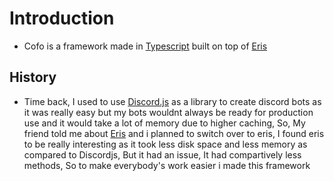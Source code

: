 # Introduction
- Cofo is a framework made in [Typescript](https://typescriptlang.org) built on top of [Eris](https://abal.moe/Eris) 

## History
- Time back, I used to use [Discord.js](https://discord.js.org) as a library to create discord bots as it was really easy but my bots wouldnt always be ready for production use and it would take a lot of memory due to higher caching, So, My friend told me about [Eris](https://abal.moe/Eris) and i planned to switch over to eris, I found eris to be really interesting as it took less disk space and less memory as compared to Discordjs, But it had an issue, It had compartively less methods, So to make everybody's work easier i made this framework